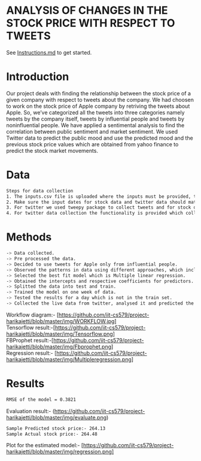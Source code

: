 # ANALYSIS OF CHANGES IN THE STOCK PRICE WITH RESPECT TO TWEETS

See [Instructions.md](Instructions.md) to get started.

# Introduction
Our project deals with finding the relationship between the stock price of a given company with respect to tweets about the company. We had choosen to work on the stock price of Apple company by retriving the tweets about Apple. So, we’ve categorized all the tweets into three categories namely tweets by the company itself, tweets by influential people and tweets by noninfluential people. We have applied a sentimental analysis to find the correlation between public sentiment and market sentiment. We used Twitter data to predict the public mood and use the predicted mood and the previous stock price values which are obtained from yahoo finance to predict the stock market movements.

# Data
```bash
Steps for data collection
1. The inputs.csv file is uploaded where the inputs must be provided, the time_limit field is the number of hours to collect the data and train the model, by default it is 1min. The cc and max_days are the min and max days between which we can collect data. It should be within one week. Start and end date are for stock data for which you want to collect stock price. 
2. Make sure the input dates for stock data and twitter data should match.
3. For twitter we used tweepy package to collect tweets and for stock data we used yfinance package.
4. For twitter data collection the functionality is provided which collects the data based on the trending products listed for that company.
```
# Methods

```bash
-> Data collected.
-> Pre processed the data.
-> Decided to use tweets for Apple only from influential people.
-> Observed the patterns in data using different approaches, which includes multiple linear regression, time-series analysis using Tensorflow and FbProphet.
-> Selected the best fit model which is Multiple linear regression.
-> Obtained the intercepts and respective coefficients for predictors.
-> Splitted the data into test and train.
-> Trained the model on one week of data.
-> Tested the results for a day which is not in the train set.
-> Collected the live data from twitter, analysed it and predicted the future stock value.
```

Workflow diagram:- [https://github.com/iit-cs579/project-harikajetti/blob/master/img/WORKFLOW.jpg] <br/>
Tensorflow result:-[https://github.com/iit-cs579/project-harikajetti/blob/master/img/Tensorflow.png] <br/>
FBProphet result:-[https://github.com/iit-cs579/project-harikajetti/blob/master/img/Fbprophet.png] <br/>
Regression result:- [https://github.com/iit-cs579/project-harikajetti/blob/master/img/Multipleregression.png] <br/>
# Results

```bash
RMSE of the model = 0.3821
```
Evaluation result:- (https://github.com/iit-cs579/project-harikajetti/blob/master/img/evaluate.png)

```bash
Sample Predicted stock price:- 264.13
Sample Actual stock price:- 264.48
```
Plot for the estimated model:- [https://github.com/iit-cs579/project-harikajetti/blob/master/img/regression.png]
